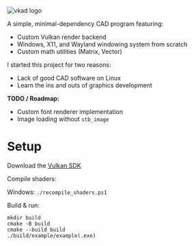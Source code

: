 ![vkad logo](.github/logo.svg)

A simple, minimal-dependency CAD program featuring:

-  Custom Vulkan render backend
-  Windows, X11, and Wayland windowing system from scratch
-  Custom math utilities (Matrix, Vector)

I started this project for two reasons:

-  Lack of good CAD software on Linux
-  Learn the ins and outs of graphics development

**TODO / Roadmap:**

-  Custom font renderer implementation
-  Image loading without `stb_image`

# Setup

Download the [Vulkan SDK](https://vulkan.lunarg.com/)

Compile shaders:

Windows: `./recompile_shaders.ps1`

Build & run:

```
mkdir build
cmake -B build
cmake --build build
./build/example/example(.exe)
```
